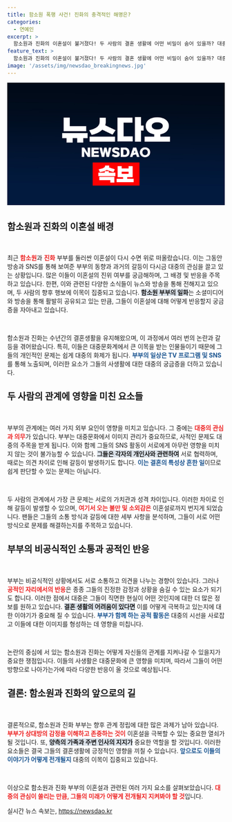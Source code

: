 ```yaml
---
title: 함소원 폭행 사건! 진화의 충격적인 해명은?
categories:
  - 연예인
excerpt: >
  함소원과 진화의 이혼설이 불거졌다! 두 사람의 결혼 생활에 어떤 비밀이 숨어 있을까? 대중문화전문가와 변호사가 전하는 화제의 진실, 놓치지 마세요!
feature_text: >
  함소원과 진화의 이혼설이 불거졌다! 두 사람의 결혼 생활에 어떤 비밀이 숨어 있을까? 대중문화전문가와 변호사가 전하는 화제의 진실, 놓치지 마세요!
image: '/assets/img/newsdao_breakingnews.jpg'
---
```


<p><img src="/assets/img/newsdao_breakingnews.jpg" alt="cryptoinkorea 속보" /></p>

<h2 data-ke-size="size26">함소원과 진화의 이혼설 배경</h2>

<p data-ke-size="size16">&nbsp;</p>

<p>최근 <b><span style="color: #ee2323;">함소원</span></b>과 <b><span style="color: #ee2323;">진화</span></b> 부부를 둘러싼 이혼설이 다시 수면 위로 떠올랐습니다. 이는 그동안 방송과 SNS를 통해 보여준 부부의 동향과 과거의 갈등이 다시금 대중의 관심을 끌고 있는 상황입니다. 많은 이들이 이혼설의 진위 여부를 궁금해하며, 그 배경 및 반응을 주목하고 있습니다. 한편, 이와 관련된 다양한 소식들이 뉴스와 방송을 통해 전해지고 있으며, 두 사람의 향후 행보에 이목이 집중되고 있습니다. <b><span style="background-color: #21538527;">함소원 부부의 일화</span></b>는 소셜미디어와 방송을 통해 활발히 공유되고 있는 만큼, 그들이 이혼설에 대해 어떻게 반응할지 궁금증을 자아내고 있습니다. </p>

<p data-ke-size="size16">&nbsp;</p>

<p>함소원과 진화는 수년간의 결혼생활을 유지해왔으며, 이 과정에서 여러 번의 논란과 갈등을 겪어왔습니다. 특히, 이들은 대중문화계에서 큰 이목을 받는 인물들이기 때문에 그들의 개인적인 문제는 쉽게 대중의 화제가 됩니다. <b><span style="color: #1a5490;">부부의 일상은 TV 프로그램 및 SNS</span></b>를 통해 노출되며, 이러한 요소가 그들의 사생활에 대한 대중의 궁금증을 더하고 있습니다. </p>

<h2>두 사람의 관계에 영향을 미친 요소들</h2>

<p data-ke-size="size16">&nbsp;</p>

<p>부부의 관계에는 여러 가지 외부 요인이 영향을 미치고 있습니다. 그 중에는 <b><span style="color: #ee2323;">대중의 관심과 의무</span></b>가 있습니다. 부부는 대중문화에서 이미지 관리가 중요하므로, 사적인 문제도 대중의 주목을 받게 됩니다. 이와 함께 그들의 SNS 활동이 서로에게 아무런 영향을 미치지 않는 것이 불가능할 수 있습니다. <b><span style="background-color: #21538527;">그들은 각자의 개인사와 관련하여</span></b> 서로 협력하며, 때로는 의견 차이로 인해 갈등이 발생하기도 합니다. <b><span style="color: #1a5490;">이는 결혼의 특성상 흔한 일</span></b>이므로 쉽게 판단할 수 있는 문제는 아닙니다. </p>

<p data-ke-size="size16">&nbsp;</p>

<p>두 사람의 관계에서 가장 큰 문제는 서로의 가치관과 성격 차이입니다. 이러한 차이로 인해 갈등이 발생할 수 있으며, <b><span style="color: #ee2323;">여기서 오는 불만 및 소외감은</span></b> 이혼설로까지 번지게 되었습니다. 팬들은 그들의 소통 방식과 갈등에 대한 세부 사항을 분석하며, 그들이 서로 어떤 방식으로 문제를 해결하는지를 주목하고 있습니다. </p>

<h2>부부의 비공식적인 소통과 공적인 반응</h2>

<p data-ke-size="size16">&nbsp;</p>

<p>부부는 비공식적인 상황에서도 서로 소통하고 의견을 나누는 경향이 있습니다. 그러나 <b><span style="color: #ee2323;">공적인 자리에서의 반응</span></b>은 종종 그들의 진정한 감정과 상황을 숨길 수 있는 요소가 되기도 합니다. 이러한 점에서 대중은 그들이 직면한 현실이 어떤 것인지에 대한 더 많은 정보를 원하고 있습니다. <b><span style="background-color: #21538527;">결혼 생활의 어려움이 있다면</span></b> 이를 어떻게 극복하고 있는지에 대한 이야기가 중요해 질 수 있습니다. <b><span style="color: #1a5490;">부부가 함께 하는 공적 활동은</span></b> 대중의 시선을 사로잡고 이들에 대한 이미지를 형성하는 데 영향을 미칩니다. </p>

<p data-ke-size="size16">&nbsp;</p>

<p>논란의 중심에 서 있는 함소원과 진화는 어떻게 자신들의 관계를 지켜나갈 수 있을지가 중요한 쟁점입니다. 이들의 사생활은 대중문화에 큰 영향을 미치며, 따라서 그들이 어떤 방향으로 나아가는가에 따라 다양한 반응이 올 것으로 예상됩니다.  </p>

<h2>결론: 함소원과 진화의 앞으로의 길</h2>

<p data-ke-size="size16">&nbsp;</p>

<p>결론적으로, 함소원과 진화 부부는 향후 관계 정립에 대한 많은 과제가 남아 있습니다. <b><span style="color: #ee2323;">부부가 상대방의 감정을 이해하고 존중하는 것이</span></b> 이혼설을 극복할 수 있는 중요한 열쇠가 될 것입니다. 또, <b><span style="background-color: #21538527;">양측의 가족과 주변 인사의 지지가</span></b> 중요한 역할을 할 것입니다. 이러한 요소들은 결국 그들의 결혼생활에 긍정적인 영향을 끼칠 수 있습니다. <b><span style="color: #1a5490;">앞으로도 이들의 이야기가 어떻게 전개될지</span></b> 대중의 이목이 집중되고 있습니다. </p>

<p data-ke-size="size16">&nbsp;</p>

<p>이상으로 함소원과 진화 부부의 이혼설과 관련된 여러 가지 요소를 살펴보았습니다. <b><span style="color: #ee2323;">대중의 관심이 쏠리는 만큼, 그들의 미래가 어떻게 전개될지 지켜봐야 할 것</span></b>입니다. </p>
실시간 뉴스 속보는, <a href="https://newsdao.kr" rel="dofollow">https://newsdao.kr</a>


